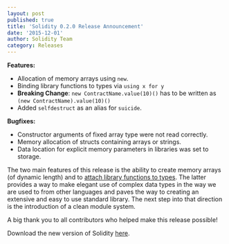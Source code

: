 ```yaml
---
layout: post
published: true
title: 'Solidity 0.2.0 Release Announcement'
date: '2015-12-01'
author: Solidity Team
category: Releases
---
```


**Features:**

- Allocation of memory arrays using `new`.
- Binding library functions to types via `using x for y`
- **Breaking Change**: `new ContractName.value(10)()` has to be written as `(new ContractName).value(10)()`
- Added `selfdestruct` as an alias for `suicide`.

**Bugfixes:**

- Constructor arguments of fixed array type were not read correctly.
- Memory allocation of structs containing arrays or strings.
- Data location for explicit memory parameters in libraries was set to storage.

The two main features of this release is the ability to create memory arrays (of dynamic length) and to
[attach library functions to types](https://ethereum.github.io/solidity//docs/using-for/). The latter provides a way to make elegant use of complex data types in the way we are used to from other languages and paves the way to creating an extensive and easy to use standard library. The next step into that direction is the introduction of a clean module system.

A big thank you to all contributors who helped make this release possible!

Download the new version of Solidity [here](https://github.com/ethereum/solidity/releases/tag/v0.2.0).
